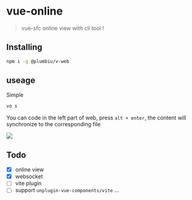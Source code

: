 # vue-online

> vue-sfc online view with cli tool !

## Installing

```bash
npm i -g @plumbiu/v-web
```

## useage

Simple

```bash
vo s
```

You can code in the left part of web, press `alt + enter`, the content will synchronize to the corresponding file 

![](https://plumbiu.github.io/blogImg/image-20230905163618794.png)

## Todo

- [x] online view
- [x] websocket
- [ ] vite plugin
- [ ] support `unplugin-vue-components/vite` ...
